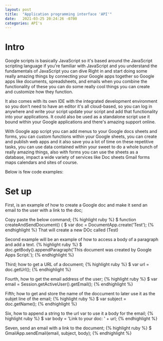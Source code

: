 ```yaml
---
layout: post
title:  "Application programming interface 'API'"
date:   2021-03-25 20:24:26 -0700
categories: API's
---
```


<h1><b>Intro</b></h1>
Google scripts is basically JavaScript so it's based around the JavaScript scripting language if you're familiar with JavaScript and you understand the fundamentals of JavaScript you can dive Right in and start doing some really amazing things by connecting your Google apps together so Google apps like documents, spreadsheets, and emails when you combine the functionality of these you can do some really cool things you can create and customize how they function.

It also comes with its own IDE with the integrated development environment so you don't need to have an editor it's all cloud-based, so you can log in anywhere and write your script update your script and add that functionality into your applications. It could also be used as a standalone script use it bound within your Google applications and there's amazing support online.

With Google app script you can add menus to your Google docs sheets and forms, you can custom functions within your Google sheets, you can create and publish web apps and it also save you a lot of time on these repetitive tasks, you can use data contained within your sweet to do a whole bunch of really amazing things, also with forms you can use the sheets as a database, impact a wide variety of services like Doc sheets Gmail forms maps calendars and sites of course.

Below is few code examples: 

<h1><b>Set up</b></h1>
First, is an example of how to create a Google doc and make it send an email to the user with a link to the doc; 

Copy paste the below command;
{% highlight ruby %}
$ function createAndSendDocument() {
$    var doc = DocumentApp.create('Test');
{% endhighlight %}
That will create a new DOc called (Test)

Second example will be an example of how to access a body of a paragraph and add a text.
{% highlight ruby %}
$ doc.getBody().appendParagraph('This document was created by Google Apps Script.');
{% endhighlight %}

Third; how to get a URL of a document;
{% highlight ruby %}
$ var url = doc.getUrl();
{% endhighlight %}

Fourth, how to get the email address of the user;
{% highlight ruby %}
$ var email = Session.getActiveUser().getEmail();
{% endhighlight %}

Fifth; how to get and store the name of the doccument to later use it as the subjet line of the email;
{% highlight ruby %}
$ var subject = doc.getName();
{% endhighlight %}

Six, how to append a string to the url var to use it a body for the email;
{% highlight ruby %}
$ var body = 'Link to your doc: ' + url;
{% endhighlight %}

Seven, send an email with a link to the document;
{% highlight ruby %}
$ GmailApp.sendEmail(email, subject, body);
{% endhighlight %}